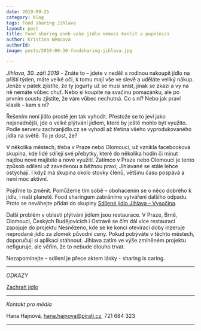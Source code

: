 ```yaml
---
date: 2019-09-25
category: blog
tags: Food sharing Jihlava
layout: post
title: Food sharing aneb vaše jídlo nemusí končit v popelnici
author: Kristina Němcová
authorId:  
image: posts/2019-09-30-foodsharing-jihlava.jpg

---
```


*Jihlava, 30. září 2019* - Znáte to – jdete v neděli s rodinou nakoupit jídlo na příští týden, máte velké oči, k tomu mají vše ve slevě a uděláte veliký nákup. Jenže v pátek zjistíte, že ty jogurty už se musí sníst, jinak se zkazí a vy na ně nemáte vůbec chuť. Nebo si koupíte na svačinu pomazánku, ale po prvním soustu zjistíte, že vám vůbec nechutná. Co s ní? Nebo jak praví klasik – kam s ní? 

Řešením není jídlo prostě jen tak vyhodit. Přestože se to jeví jako nejsnadnější, jde o velké plýtvání jídlem, které by ještě mohlo být využito. Podle serveru zachranjidlo.cz se vyhodí až třetina všeho vyprodukovaného jídla na světě. To je dost, že? 

V několika městech, třeba v Praze nebo Olomouci, už vznikla facebooková skupina, kde lidé sdílejí své přebytky, které do několika hodin či minut najdou nové majitele a nové využití. Zatímco v Praze nebo Olomouci je tento způsob sdílení už zavedenou a běžnou praxí, Jihlavané se stále lehce ostýchají. I když má skupina okolo stovky členů, většinu času pospává a není moc aktivní. 

Pojďme to změnit. Pomůžeme tím sobě – obohacením se o něco dobrého k jídlu, i naší planetě. Food sharingem zabráníme vytváření dalšího odpadu. Proto se neváhejte přidat do skupiny [Sdílené jídlo Jihlava – Vysočina]( https://www.facebook.com/groups/551145131889739/).

Další problém v oblasti plýtvání jídlem jsou restaurace. V Praze, Brně, Olomouci, Českých Budějovicích i Ostravě se čím dál více restaurací zapojuje do projektu Nesnězeno, kde se ke konci otevírací doby inzeruje neprodané jídlo za zlomek původní ceny. Pokud pobýváte v těchto městech, doporučuji si aplikaci stáhnout. Jihlava zatím ve výše zmíněném projektu nefiguruje, ale věřím, že to nebude dlouho trvat. 

Nezapomínejte – sdílení je přece aktem lásky - sharing is caring.


---

*ODKAZY*

[Zachraň jídlo](https://zachranjidlo.cz/)


---

*Kontakt pro média*

Hana Hajnová, hana.hajnova@pirati.cz, 721 684 323

---

